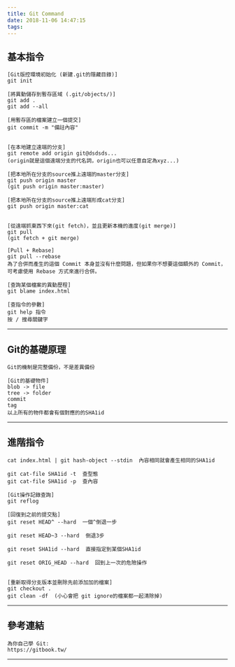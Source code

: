 ```yaml
---
title: Git Command
date: 2018-11-06 14:47:15
tags: 
---
```




基本指令
---
	[Git版控環境初始化 (新建.git的隱藏目錄)]
	git init
	
	[將異動儲存到暫存區域 (.git/objects/)]
	git add .
	git add --all
	
	[用暫存區的檔案建立一個提交]
	git commit -m "備註內容"


	[在本地建立遠端的分支]
	git remote add origin git@dsdsds...
	(origin就是這個遠端分支的代名詞，origin也可以任意自定為xyz...)

	[把本地所在分支的source推上遠端的master分支]
	git push origin master
	(git push origin master:master)

	[把本地所在分支的source推上遠端形成cat分支]
	git push origin master:cat
	
	
	[從遠端抓東西下來(git fetch)，並且更新本機的進度(git merge)]
	git pull
	(git fetch + git merge)
	
	[Pull + Rebase]
	git pull --rebase
	為了合併而產生的這個 Commit 本身並沒有什麼問題，但如果你不想要這個額外的 Commit，可考慮使用 Rebase 方式來進行合併。

	[查詢某個檔案的異動歷程]
	git blame index.html

	[查指令的參數]
	git help 指令
	按 / 搜尋關鍵字
	
---


Git的基礎原理
---
	Git的機制是完整備份，不是差異備份

	[Git的基礎物件]
	blob -> file
	tree -> folder
	commit
	tag
	以上所有的物件都會有個對應的的SHA1id

---


進階指令
---
	cat index.html | git hash-object --stdin  內容相同就會產生相同的SHA1id

	git cat-file SHA1id -t  查型態
	git cat-file SHA1id -p  查內容

	[Git操作記錄查詢]
	git reflog

	[回復到之前的提交點]
	git reset HEAD^ --hard  一個^倒退一步

	git reset HEAD~3 --hard  倒退3步

	git reset SHA1id --hard  直接指定到某個SHA1id

	git reset ORIG_HEAD --hard  回到上一次的危險操作


	[重新取得分支版本並刪除先前添加加的檔案]
	git checkout .
	git clean -df  (小心會把 git ignore的檔案都一起清除掉)
	

	
---


參考連結
---
	為你自己學 Git:
	https://gitbook.tw/

---

